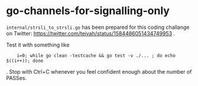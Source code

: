 # go-channels-for-signalling-only

`internal/strsli_to_strsli.go` has been prepared for this coding challange on Twitter: https://twitter.com/teivah/status/1584486051434749953 .

Test it with something like

```
    i=0; while go clean -testcache && go test -v ./... ; do echo $((i++)); done
```

. Stop with Ctrl+C whenever you feel confident enough about the number of PASSes.
